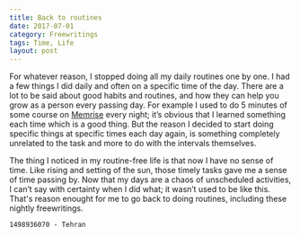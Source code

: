 ```yaml
---
title: Back to routines
date: 2017-07-01
category: Freewritings
tags: Time, Life
layout: post
---
```


For whatever reason, I stopped doing all my daily routines one by one. I had a few things I did daily and often on a specific time of the day. There are a lot to be said about good habits and routines, and how they can help you grow as a person every passing day. For example I used to do 5 minutes of some course on [Memrise](https://memrise.com) every night; it’s obvious that I learned something each time which is a good thing. But the reason I decided to start doing specific things at specific times each day again, is something completely unrelated to the task and more to do with the intervals themselves.

The thing I noticed in my routine-free life is that now I have no sense of time. Like rising and setting of the sun, those timely tasks gave me a sense of time passing by. Now that my days are a chaos of unscheduled activities, I can’t say with certainty when I did what; it wasn’t used to be like this. That's reason enought for me to go back to doing routines, including these nightly freewritings.  

```
1498936070 - Tehran  
``` 
